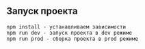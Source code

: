 ## Запуск проекта

```
npm install - устанавливаем зависимости
npm run dev - запуск проекта в dev режиме
npm run prod - сборка проекта в prod режиме
```
